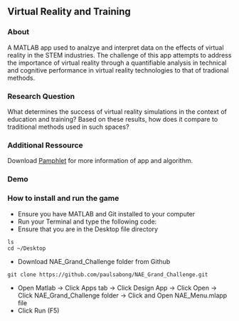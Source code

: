 ## Virtual Reality and Training 
### About 
A MATLAB app used to analzye and interpret data on the effects of virtual reality in the STEM industries. The challenge of this app attempts to address the importance of virtual reality through a quantifiable analysis in technical and cognitive performance in virtual reality technologies to that of tradional methods. 
### Research Question 
What determines the success of virtual reality simulations in the context of education and training? Based on these results, how does it compare to traditional methods used in such spaces?
### Additional Ressource
Download [Pamphlet](https://www.canva.com/design/DAF00KFXiXw/v3Gf20NfrZMnzfd-9xMbIQ/edit?utm_content=DAF00KFXiXw&utm_campaign=designshare&utm_medium=link2&utm_source=sharebutton) for more information of app and algorithm.
### Demo 

### How to install and run the game
* Ensure you have MATLAB and Git installed to your computer
* Run your Terminal and type the following code:
* Ensure that you are in the Desktop file directory 
```
ls 
cd ~/Desktop
```
* Download NAE_Grand_Challenge folder from Github
```
git clone https://github.com/paulsabong/NAE_Grand_Challenge.git
```
* Open Matlab -> Click Apps tab -> Click Design App -> Click Open -> Click NAE_Grand_Challenge folder -> Click and Open NAE_Menu.mlapp file
* Click Run (F5)


  

